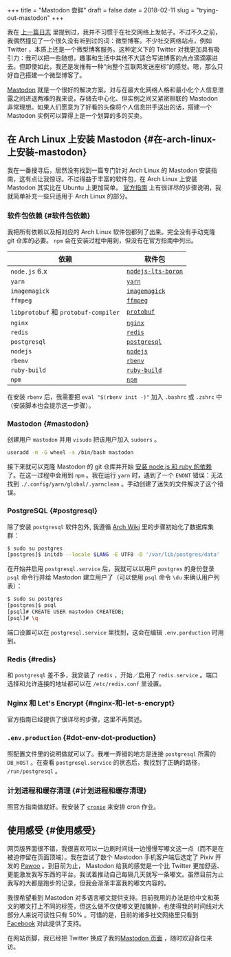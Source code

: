 +++
title = "Mastodon 尝鲜"
draft = false
date = 2018-02-11
slug = "trying-out-mastodon"
+++

我在 [上一篇日志](https://www.shimmy1996.com/zh/posts/2017/10/22/no-more-disqusting-disqus/) 里提到过，我并不习惯于在社交网络上发帖子。不过不久之前，我偶然撞见了一个很久没有听到过的词：微型博客。不少社交网络站点，例如 Twitter ，本质上还是一个微型博客服务。这种定义下的 Twitter 对我更加具有吸引力：我可以把一些随想，趣事和生活中其他不大适合写进博客的点点滴滴塞进去。但即使如此，我还是发推有一种“向整个互联网发送座标”的感觉。嗯，那么只好自己搭建一个微型博客了。

[Mastodon](https://github.com/tootsuite/mastodon) 就是一个很好的解决方案。对与在最大化网络人格和最小化个人信息泄露之间进退两难的我来说，存储去中心化、但实例之间又紧密相联的 Mastodon 非常理想。如果人们愿意为了好看的头像将个人信息拱手送出的话，搭建一个 Mastodon 实例可以算得上是一个划算的多的买卖。


## 在 Arch Linux 上安装 Mastodon {#在-arch-linux-上安装-mastodon}

我在一番搜寻后，居然没有找到一篇专门针对 Arch Linux 的 Mastodon 安装指南，这有点让我惊讶。不过得益于丰富的软件包，在 Arch Linux 上安装 Mastodon 其实比在 Ubuntu 上更加简单。 [官方指南](https://github.com/tootsuite/documentation/blob/master/Running-Mastodon/Production-guide.md) 上有很详尽的步骤说明，我就简单补充一些只适用于 Arch Linux 的部分。


### 软件包依赖 {#软件包依赖}

我把所有依赖以及相对应的 Arch Linux 软件包都列了出来。完全没有手动克隆 git 仓库的必要。 `npm` 会在安装过程中用到，但没有在官方指南中列出。

| 依赖                                | 软件包                                                                                        |
|-----------------------------------|--------------------------------------------------------------------------------------------|
| `node.js` 6.x                       | [`nodejs-lts-boron`](https://www.archlinux.org/packages/community/x86%5F64/nodejs-lts-boron/) |
| `yarn`                              | [`yarn`](https://www.archlinux.org/packages/community/any/yarn/)                              |
| `imagemagick`                       | [`imagemagick`](https://www.archlinux.org/packages/extra/x86%5F64/imagemagick/)               |
| `ffmpeg`                            | [`ffmpeg`](https://www.archlinux.org/packages/extra/x86%5F64/ffmpeg/)                         |
| `libprotobuf` 和 `protobuf-compiler` | [`protobuf`](https://www.archlinux.org/packages/?sort=&q=protobuf&maintainer=&flagged=)       |
| `nginx`                             | [`nginx`](https://www.archlinux.org/packages/extra/x86%5F64/nginx/)                           |
| `redis`                             | [`redis`](https://www.archlinux.org/packages/community/x86%5F64/redis/)                       |
| `postgresql`                        | [`postgresql`](https://www.archlinux.org/packages/extra/x86%5F64/postgresql/)                 |
| `nodejs`                            | [`nodejs`](https://www.archlinux.org/packages/community/x86%5F64/nodejs/)                     |
| `rbenv`                             | [`rbenv`](https://aur.archlinux.org/packages/rbenv/)                                          |
| `ruby-build`                        | [`ruby-build`](https://aur.archlinux.org/packages/ruby-build/)                                |
| `npm`                               | [`npm`](https://www.archlinux.org/packages/community/any/npm/)                                |

在安装 `rbenv` 后，我需要把 `eval "$(rbenv init -)"` 加入 `.bashrc` 或 `.zshrc` 中（安装脚本也会提示这一步骤）。


### Mastodon {#mastodon}

创建用户 `mastodon` 并用 `visudo` 把该用户加入 `sudoers` 。

```sh
useradd -m -G wheel -s /bin/bash mastodon
```

接下来就可以克隆 Mastodon 的 git 仓库并开始 [安装 node.js 和 ruby 的依赖](https://github.com/tootsuite/documentation/blob/master/Running-Mastodon/Production-guide.md#nodejs-and-ruby-dependencies) 了。在这一过程中会用到 `npm` 。我在运行 `yarn` 时，遇到了一个 `ENONT` 错误：无法找到 `./.config/yarn/global/.yarnclean` 。手动创建了迷失的文件解决了这个错误。


### PostgreSQL {#postgresql}

除了安装 `postgresql` 软件包外, 我遵循 [Arch Wiki](https://wiki.archlinux.org/index.php/PostgreSQL) 里的步骤初始化了数据库集群：

```sh
$ sudo su postgres
[postgres]$ initdb --locale $LANG -E UTF8 -D '/var/lib/postgres/data'
```

在开始并启用 `postgresql.service` 后，我就可以以用户 `postgres` 的身份登录 `psql` 命令行并给 Mastodon 建立用户了（可以使用 `psql` 命令 `\du` 来确认用户列表）：

```sh
$ sudo su postgres
[postgres]$ psql
[psql]# CREATE USER mastodon CREATEDB;
[psql]# \q
```

端口设置可以在 `postgresql.service` 里找到，这会在编辑 `.env.porduction` 时用到。


### Redis {#redis}

和 `postgresql` 差不多，我安装了 `redis` ，开始／启用了 `redis.service` 。端口选择和允许连接的地址都可以在 `/etc/redis.conf` 里设置。


### Nginx 和 Let's Encrypt {#nginx-和-let-s-encrypt}

官方指南已经提供了很详尽的步骤，这里不再赘述。


### `.env.production` {#dot-env-dot-production}

照配置文件里的说明做就可以了。我唯一弄错的地方是连接 `postgresql` 所需的 `DB_HOST` 。在查看 `postgresql.service` 的状态后，我找到了正确的路径， `/run/postgresql` 。


### 计划进程和缓存清理 {#计划进程和缓存清理}

照官方指南做就好。我安装了 [`cronie`](https://www.archlinux.org/packages/core/x86%5F64/cronie/) 来安排 cron 作业。


## 使用感受 {#使用感受}

网页版界面很不错，我很喜欢可以一边刷时间线一边慢慢写嘟文这一点（而不是在被迫停留在页面顶端）。我在尝试了数个 Mastodon 手机客户端后选定了 Pixiv 开发的 [Pawoo](https://pawoo.net/about) 。到目前为止， Mastodon 给我的感觉是一个比 Twitter 更加舒适、更能激发我写东西的平台。我试着推动自己每隔几天就写一条嘟文。虽然目前为止我写的大都是跑步的记录，但我会渐渐丰富我的嘟文内容的。

我很希望看到 Mastodon 对多语言嘟文提供支持。目前我用的办法是给中文和英文的嘟文打上不同的标签，但这么做不仅使嘟文更加臃肿，也使得我的时间线对大部分人来说可读性只有 50% 。可惜的是，目前的诸多社交网络里只看到 [Facebook](https://code.facebook.com/posts/597373993776783) 对此提供了支持。

在网站页脚，我已经把 Twitter 换成了我的[Mastodon 页面](https://mstdn.shimmy1996.com/@shimmy1996) ，随时欢迎各位来访。

